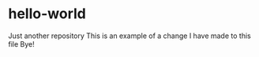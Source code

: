 # hello-world
Just another repository
This is an example of a change I have made to this file 
Bye!
